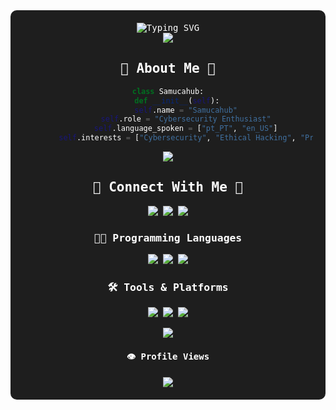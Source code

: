 <div align="center" style="background-color: #1e1e1e; color: #ffffff; padding: 20px; border-radius: 10px; font-family: 'Fira Code', monospace;">
  <!-- Welcome Message with Animation -->
  <div>
    <img src="https://readme-typing-svg.demolab.com?font=Fira+Code&weight=600&size=28&duration=4000&pause=1000&color=00FF00&center=true&vCenter=true&width=700&lines=%E2%AD%90+Welcome+to+Samucahub's+Terminal+%E2%AD%90;root%40Samucahub%3A%7E%23+whoami;%F0%9F%94%B0+Cybersecurity+Enthusiast+%7C+Ethical+Hacker+%F0%9F%94%B0;%F0%9F%92%BB+Programmer+%7C+Security+Researcher+%F0%9F%92%BB" alt="Typing SVG" />
  </div>

  <img src="https://c.tenor.com/GfSX-u7VGM4AAAAC/cat-computer.gif">

  <h2>🌟 About Me 🌟</h2>
  
  ```python
  class Samucahub:
      def __init__(self):
          self.name = "Samucahub"
          self.role = "Cybersecurity Enthusiast"
          self.language_spoken = ["pt_PT", "en_US"]
          self.interests = ["Cybersecurity", "Ethical Hacking", "Programming"]
  ```

  <img src="https://c.tenor.com/GfSX-u7VGM4AAAAC/cat-computer.gif">

  <h2>💫 Connect With Me 💫</h2>
  <p>
    <a href="mailto:sasageyo960@gmail.com">
      <img src="https://img.shields.io/badge/Gmail-D14836?style=for-the-badge&logo=gmail&logoColor=white"/>
    </a>
    <a href="https://twitter.com/yourprofile">
      <img src="https://img.shields.io/badge/X-000000?style=for-the-badge&logo=twitter&logoColor=white"/>
    </a>
    <a href="https://instagram.com/yourprofile">
      <img src="https://img.shields.io/badge/Instagram-E4405F?style=for-the-badge&logo=instagram&logoColor=white"/>
    </a>
  </p>
  
  <h3>👨‍💻 Programming Languages</h3>
  <p>
    <img src="https://img.shields.io/badge/Python-3776AB?style=for-the-badge&logo=python&logoColor=white"/>
    <img src="https://img.shields.io/badge/JavaScript-F7DF1E?style=for-the-badge&logo=javascript&logoColor=black"/>
    <img src="https://img.shields.io/badge/C%2B%2B-00599C?style=for-the-badge&logo=c%2B%2B&logoColor=white"/>
  </p>

  <h3>🛠 Tools & Platforms</h3>
  <p>
    <img src="https://img.shields.io/badge/Linux-FCC624?style=for-the-badge&logo=linux&logoColor=black"/>
    <img src="https://img.shields.io/badge/Kali_Linux-557C94?style=for-the-badge&logo=kali-linux&logoColor=white"/>
    <img src="https://img.shields.io/badge/Git-F05032?style=for-the-badge&logo=git&logoColor=white"/>
  </p>

  <img src="https://c.tenor.com/GfSX-u7VGM4AAAAC/cat-computer.gif">

  <h4>👁️ Profile Views</h4>
  <img src="https://profile-counter.glitch.me/Samucahub/count.svg"/>
</div>
